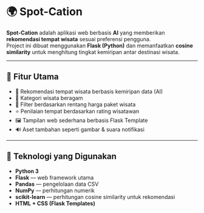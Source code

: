 # 🌍 Spot-Cation

**Spot-Cation** adalah aplikasi web berbasis **AI** yang memberikan **rekomendasi tempat wisata** sesuai preferensi pengguna.  
Project ini dibuat menggunakan **Flask (Python)** dan memanfaatkan **cosine similarity** untuk menghitung tingkat kemiripan antar destinasi wisata.

---

## 🚀 Fitur Utama

- 🔎 Rekomendasi tempat wisata berbasis kemiripan data (AI)
- 🧭 Kategori wisata beragam
- 💸 Filter berdasarkan rentang harga paket wisata
- ⭐ Penilaian tempat berdasarkan rating wisatawan
- 🖼️ Tampilan web sederhana berbasis Flask Template
- 🔊 Aset tambahan seperti gambar & suara notifikasi

---

## 🧠 Teknologi yang Digunakan

- **Python 3**
- **Flask** — web framework utama
- **Pandas** — pengelolaan data CSV
- **NumPy** — perhitungan numerik
- **scikit-learn** — perhitungan cosine similarity untuk rekomendasi
- **HTML + CSS (Flask Templates)**



